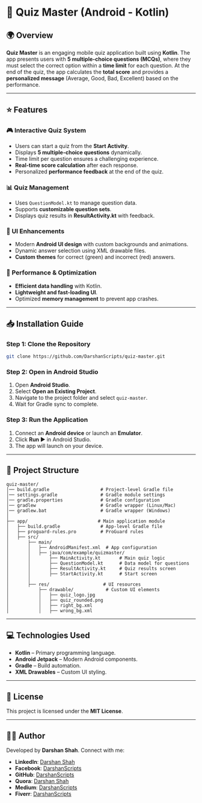 # 🎯 Quiz Master (Android - Kotlin)

## 🌍 Overview

**Quiz Master** is an engaging mobile quiz application built using **Kotlin**. The app presents users with **5 multiple-choice questions (MCQs)**, where they must select the correct option within a **time limit** for each question. At the end of the quiz, the app calculates the **total score** and provides a **personalized message** (Average, Good, Bad, Excellent) based on the performance.

---

## ⭐ Features

### 🎮 Interactive Quiz System
- Users can start a quiz from the **Start Activity**.
- Displays **5 multiple-choice questions** dynamically.
- Time limit per question ensures a challenging experience.
- **Real-time score calculation** after each response.
- Personalized **performance feedback** at the end of the quiz.

### 📊 Quiz Management
- Uses `QuestionModel.kt` to manage question data.
- Supports **customizable question sets**.
- Displays quiz results in **ResultActivity.kt** with feedback.

### 🎨 UI Enhancements
- Modern **Android UI design** with custom backgrounds and animations.
- Dynamic answer selection using XML drawable files.
- **Custom themes** for correct (green) and incorrect (red) answers.

### 🚀 Performance & Optimization
- **Efficient data handling** with Kotlin.
- **Lightweight and fast-loading UI**.
- Optimized **memory management** to prevent app crashes.

---

## 📥 Installation Guide

### Step 1: Clone the Repository
```sh
git clone https://github.com/DarshanScripts/quiz-master.git
```

### Step 2: Open in Android Studio
1. Open **Android Studio**.
2. Select **Open an Existing Project**.
3. Navigate to the project folder and select `quiz-master`.
4. Wait for Gradle sync to complete.

### Step 3: Run the Application
1. Connect an **Android device** or launch an **Emulator**.
2. Click **Run ▶** in Android Studio.
3. The app will launch on your device.

---

## 📂 Project Structure

```
quiz-master/
│── build.gradle                   # Project-level Gradle file
│── settings.gradle                # Gradle module settings
│── gradle.properties              # Gradle configuration
│── gradlew                        # Gradle wrapper (Linux/Mac)
│── gradlew.bat                    # Gradle wrapper (Windows)
│
├── app/                          # Main application module
│   ├── build.gradle               # App-level Gradle file
│   ├── proguard-rules.pro         # ProGuard rules
│   ├── src/
│       ├── main/
│       │   ├── AndroidManifest.xml  # App configuration
│       │   ├── java/com/example/quizmaster/
│       │       ├── MainActivity.kt       # Main quiz logic
│       │       ├── QuestionModel.kt      # Data model for questions
│       │       ├── ResultActivity.kt     # Quiz results screen
│       │       ├── StartActivity.kt      # Start screen
│       │
│       ├── res/                    # UI resources
│           ├── drawable/            # Custom UI elements
│           │   ├── quiz_logo.jpg
│           │   ├── quiz_rounded.png
│           │   ├── right_bg.xml
│           │   ├── wrong_bg.xml
```

---

## 💻 Technologies Used
- **Kotlin** – Primary programming language.
- **Android Jetpack** – Modern Android components.
- **Gradle** – Build automation.
- **XML Drawables** – Custom UI styling.

---

## 📜 License
This project is licensed under the **MIT License**.

---

## 👨‍💻 Author
Developed by **Darshan Shah**. Connect with me:

- **LinkedIn**: [Darshan Shah](https://www.linkedin.com/in/darshan-shah-tech/)
- **Facebook**: [DarshanScripts](https://www.facebook.com/DarshanScripts)
- **GitHub**: [DarshanScripts](https://github.com/DarshanScripts)
- **Quora**: [Darshan Shah](https://www.quora.com/profile/Darshan-Shah-1056)
- **Medium**: [DarshanScripts](https://medium.com/@DarshanScripts)
- **Fiverr**: [DarshanScripts](https://www.fiverr.com/darshanscripts)
